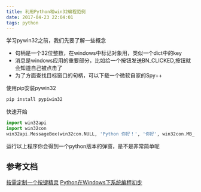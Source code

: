 ```yaml
---
title: 利用Python和win32编程范例
date: 2017-04-23 22:04:01
tags: python
---
```


学习pywin32之前，我们先要了解一些概念

* 句柄是一个32位整数，在windows中标记对象用，类似一个dict中的key
* 消息是windows应用的重要部分，比如给一个按钮发送BN_CLICKED,按钮就会知道自己被点击了
* 为了方面查找目标窗口的句柄，可以下载一个微软自家的Spy++

使用pip安装pywin32

```bash
pip install pypiwin32
```

快速开始

```python
import win32api
import win32con
win32api.MessageBox(win32con.NULL, 'Python 你好！', '你好', win32con.MB_OK)
```

运行以上程序你会得到一个python版本的弹窗，是不是非常简单呢

## 参考文档

[按需定制一个按键精灵](http://www.orangecube.net/articles/python-win32-example.html)
[Python在Windows下系统编程初步](http://www.linuxidc.com/Linux/2011-12/48525.htm)
